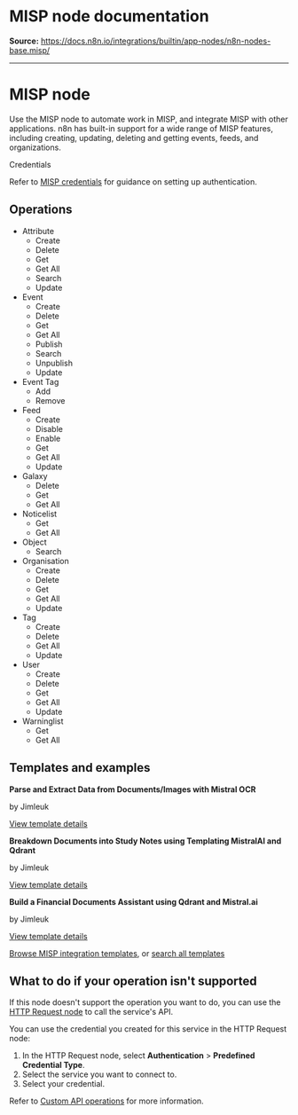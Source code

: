 # MISP node documentation

**Source:** https://docs.n8n.io/integrations/builtin/app-nodes/n8n-nodes-base.misp/

---

# MISP node

Use the MISP node to automate work in MISP, and integrate MISP with other applications. n8n has built-in support for a wide range of MISP features, including creating, updating, deleting and getting events, feeds, and organizations.

Credentials

Refer to [MISP credentials](../../credentials/misp/) for guidance on setting up authentication.

## Operations

- Attribute
  - Create
  - Delete
  - Get
  - Get All
  - Search
  - Update
- Event
  - Create
  - Delete
  - Get
  - Get All
  - Publish
  - Search
  - Unpublish
  - Update
- Event Tag
  - Add
  - Remove
- Feed
  - Create
  - Disable
  - Enable
  - Get
  - Get All
  - Update
- Galaxy
  - Delete
  - Get
  - Get All
- Noticelist
  - Get
  - Get All
- Object
  - Search
- Organisation
  - Create
  - Delete
  - Get
  - Get All
  - Update
- Tag
  - Create
  - Delete
  - Get All
  - Update
- User
  - Create
  - Delete
  - Get
  - Get All
  - Update
- Warninglist
  - Get
  - Get All

## Templates and examples

**Parse and Extract Data from Documents/Images with Mistral OCR**

by Jimleuk

[View template details](https://n8n.io/workflows/3102-parse-and-extract-data-from-documentsimages-with-mistral-ocr/)

**Breakdown Documents into Study Notes using Templating MistralAI and Qdrant**

by Jimleuk

[View template details](https://n8n.io/workflows/2339-breakdown-documents-into-study-notes-using-templating-mistralai-and-qdrant/)

**Build a Financial Documents Assistant using Qdrant and Mistral.ai**

by Jimleuk

[View template details](https://n8n.io/workflows/2335-build-a-financial-documents-assistant-using-qdrant-and-mistralai/)

[Browse MISP integration templates](https://n8n.io/integrations/misp/), or [search all templates](https://n8n.io/workflows/)

## What to do if your operation isn't supported

If this node doesn't support the operation you want to do, you can use the [HTTP Request node](../../core-nodes/n8n-nodes-base.httprequest/) to call the service's API.

You can use the credential you created for this service in the HTTP Request node:

1. In the HTTP Request node, select **Authentication** > **Predefined Credential Type**.
2. Select the service you want to connect to.
3. Select your credential.

Refer to [Custom API operations](../../../custom-operations/) for more information.
